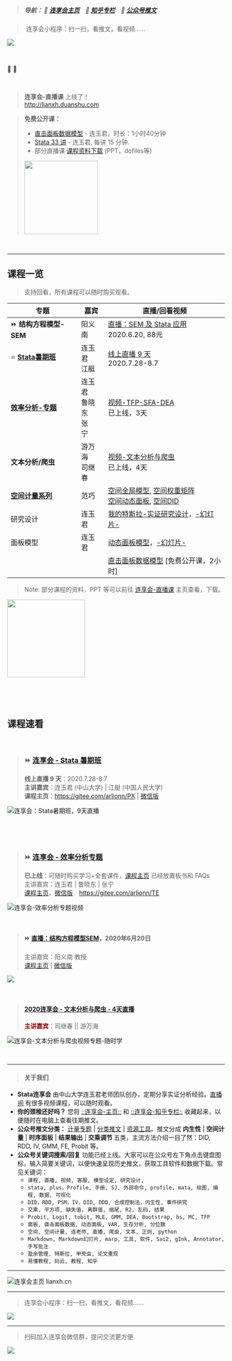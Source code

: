 &emsp;


> ##### 导航： 📍 [连享会主页](https://www.lianxh.cn)  &ensp;  📍 [知乎专栏](https://www.zhihu.com/people/arlionn/)  &ensp;  📍 [公众号推文](https://mp.weixin.qq.com/mp/homepage?__biz=MzAwMzk4ODUzOQ==&hid=2&sn=07017b31da626e2beab0332f5aa5f9e2) 


> 连享会小程序：扫一扫，看推文，看视频……

![](https://fig-lianxh.oss-cn-shenzhen.aliyuncs.com/连享会小程序二维码180.png)


&emsp; 

&#x1F34E; &#x1F34F;



&emsp;

> **连享会-直播课** 上线了！         
>  <http://lianxh.duanshu.com>  

> **免费公开课：**
> - [直击面板数据模型](https://lianxh.duanshu.com/#/brief/course/7d1d3266e07d424dbeb3926170835b38) - 连玉君，时长：1小时40分钟
> - [Stata 33 讲](https://lianxh.duanshu.com/#/brief/course/b22b17ee02c24015ae759478697df2a0) - 连玉君, 每讲 15 分钟. 
> - 部分直播课 [课程资料下载](https://gitee.com/arlionn/Live) (PPT，dofiles等)  
> <img style="width: 170px" src="https://fig-lianxh.oss-cn-shenzhen.aliyuncs.com/连享会短书直播间-二维码170.png">

&emsp;

---
## 课程一览   


> 支持回看，所有课程可以随时购买观看。

| 专题 | 嘉宾    | 直播/回看视频    |
| --- | --- | --- |
| &#x23E9; **结构方程模型-SEM** | 阳义南 | [直播：SEM 及 Stata 应用](https://lianxh.duanshu.com/#/brief/course/6cc4caad765346cfa19c8f4f48a51ace)  <br> 2020.6.20, 88元 |
| &#x2B50; **[Stata暑期班](https://gitee.com/arlionn/PX)** | 连玉君 <br> 江艇| [线上直播 9 天](https://www.lianxh.cn/news/e87cdb5c116d0.html) <br> 2020.7.28-8.7 |
| **[效率分析-专题](https://gitee.com/arlionn/TE)** | 连玉君<br>鲁晓东<br>张&emsp;宁 | [视频-TFP-SFA-DEA](https://www.lianxh.cn/news/88426b2faeea8.html) <br> 已上线，3天 |
| **文本分析/爬虫** | 游万海<br>司继春 | [视频-文本分析与爬虫](https://www.lianxh.cn/news/88426b2faeea8.html) <br> 已上线，4天 |
| **[空间计量系列](https://lianxh.duanshu.com/#/brief/course/958fd224da8548e1ba7ff0740b536143)** | 范巧    | [空间全局模型](https://efves.duanshu.com/#/brief/course/ed1bc8fc5e7748c5aca7e2c39d28e20e), [空间权重矩阵](https://lianxh.duanshu.com/#/brief/course/94a5361647384a18852d28d1b9246362) <br> [空间动态面板](https://lianxh.duanshu.com/#/brief/course/f4e4b6b1e77c4ff88cecb685bbde07c3), [空间DID](https://lianxh.duanshu.com/#/brief/course/ff7dc9e0b82b40dab2047af0d01e96d0) |
| 研究设计 | 连玉君    | [我的特斯拉-实证研究设计](https://lianxh.duanshu.com/#/course/5ae82756cc1b478c872a63cbca4f0a5e)，[-幻灯片-](https://gitee.com/arlionn/Live/tree/master/%E6%88%91%E7%9A%84%E7%89%B9%E6%96%AF%E6%8B%89-%E5%AE%9E%E8%AF%81%E7%A0%94%E7%A9%B6%E8%AE%BE%E8%AE%A1-%E8%BF%9E%E7%8E%89%E5%90%9B)|
| 面板模型 | 连玉君    | [动态面板模型](https://efves.duanshu.com/#/brief/course/3c3ac06108594577a6e3112323d93f3e)，[-幻灯片-](https://quqi.gblhgk.com/s/880197/o7tDK5tHd0YOlYJl)   |
|     |     | [直击面板数据模型](https://lianxh.duanshu.com/#/brief/course/7d1d3266e07d424dbeb3926170835b38) [免费公开课，2小时]  |


> Note: 部分课程的资料，PPT 等可以前往 [连享会-直播课](https://gitee.com/arlionn/Live) 主页查看，下载。

 <img style="width: 180px" src="https://fig-lianxh.oss-cn-shenzhen.aliyuncs.com/行走的人小.jpg">


&emsp;

&emsp;
 
## 课程速看   

&emsp;

> ### &#x23E9; [连享会 - Stata 暑期班](https://gitee.com/arlionn/PX)     
> **线上直播 9 天**：2020.7.28-8.7  
> **主讲嘉宾**：连玉君 (中山大学) | 江艇 (中国人民大学)      
> **课程主页**：<https://gitee.com/arlionn/PX> | [微信版](https://mp.weixin.qq.com/s/_ypP4ol1_VnjOOBGZeAnoQ)  

![](https://fig-lianxh.oss-cn-shenzhen.aliyuncs.com/2020Stata暑期班海报竖版CL550.png "连享会：Stata暑期班，9天直播")

&emsp; 


&emsp;

> ### &#x23E9; [连享会 - 效率分析专题](https://www.lianxh.cn/news/a94e5f6b8df01.html)     
> **已上线**：可随时购买学习+全套课件，[课程主页](https://gitee.com/arlionn/TE) 已经放置板书和 FAQs   
> 主讲嘉宾：连玉君 | 鲁晓东 | 张宁      
> [课程主页](https://gitee.com/arlionn/TE)，[微信版](https://mp.weixin.qq.com/s/zRotMGebIQqaMih8B71fdg) &ensp; <https://gitee.com/arlionn/TE>

![连享会-效率分析专题视频](https://fig-lianxh.oss-cn-shenzhen.aliyuncs.com/连享会-效率专题海报-500New.png "连享会-效率分析专题视频，三天课程，随时学")



&emsp;

> #### &#x23E9;  [直播：结构方程模型SEM](https://www.lianxh.cn/news/a94e5f6b8df01.html)，2020年6月20日  
> 主讲嘉宾：阳义南 教授     
> [课程主页](https://www.lianxh.cn/news/9b31c29d03174.html) | [微信版](https://mp.weixin.qq.com/s/ee_c7J3Ep5qjA_yNN8oHig)

![](https://fig-lianxh.oss-cn-shenzhen.aliyuncs.com/连享会直播-SEM-阳义南-海报.png)



&emsp; 

> #### [2020连享会 - 文本分析与爬虫 - 4天直播](https://mp.weixin.qq.com/s/U-QlnkXOfAuFyeyXkjv5_A)    
> **<font color=DarkRed>主讲嘉宾</font>**：司继春 || 游万海

![连享会-文本分析与爬虫视频专题-随时学](https://fig-lianxh.oss-cn-shenzhen.aliyuncs.com/shuNew-文本分析-海报600.png)






&emsp;

---
>#### 关于我们

- **Stata连享会** 由中山大学连玉君老师团队创办，定期分享实证分析经验。[直播间](http://lianxh.duanshu.com) 有很多视频课程，可以随时观看。
- **你的颈椎还好吗？** 您将 [::连享会-主页::](https://www.lianxh.cn) 和 [::连享会-知乎专栏::](https://www.zhihu.com/people/arlionn/) 收藏起来，以便随时在电脑上查看往期推文。
- **公众号推文分类：** [计量专题](https://mp.weixin.qq.com/mp/homepage?__biz=MzAwMzk4ODUzOQ==&hid=4&sn=0c34b12da7762c5cabc5527fa5a1ff7b) | [分类推文](https://mp.weixin.qq.com/mp/homepage?__biz=MzAwMzk4ODUzOQ==&hid=2&sn=07017b31da626e2beab0332f5aa5f9e2) | [资源工具](https://mp.weixin.qq.com/mp/homepage?__biz=MzAwMzk4ODUzOQ==&hid=3&sn=10c2cf37e172289644f03a4c3b5bd506)。推文分成  **内生性** | **空间计量** | **时序面板** | **结果输出** | **交乘调节** 五类，主流方法介绍一目了然：DID, RDD, IV, GMM, FE, Probit 等。
- **公众号关键词搜索/回复** 功能已经上线。大家可以在公众号左下角点击键盘图标，输入简要关键词，以便快速呈现历史推文，获取工具软件和数据下载。常见关键词：
  - `课程, 直播, 视频, 客服, 模型设定, 研究设计, `
  - `stata, plus，Profile, 手册, SJ, 外部命令, profile, mata, 绘图, 编程, 数据, 可视化`
  - `DID，RDD, PSM，IV，DID, DDD, 合成控制法，内生性, 事件研究` 
  - `交乘, 平方项, 缺失值, 离群值, 缩尾, R2, 乱码, 结果`
  - `Probit, Logit, tobit, MLE, GMM, DEA, Bootstrap, bs, MC, TFP`
  - `面板, 直击面板数据, 动态面板, VAR, 生存分析, 分位数`
  - `空间, 空间计量, 连老师, 直播, 爬虫, 文本, 正则, python`
  - `Markdown, Markdown幻灯片, marp, 工具, 软件, Sai2, gInk, Annotator, 手写批注`
  - `盈余管理, 特斯拉, 甲壳虫, 论文重现`
  - `易懂教程, 码云, 教程, 知乎`


---

![连享会主页  lianxh.cn](https://fig-lianxh.oss-cn-shenzhen.aliyuncs.com/连享会跑起来就有风400.png "连享会主页：lianxh.cn")



--- - --

> 连享会小程序：扫一扫，看推文，看视频……

![](https://fig-lianxh.oss-cn-shenzhen.aliyuncs.com/连享会小程序二维码180.png)

---

> 扫码加入连享会微信群，提问交流更方便

![](https://fig-lianxh.oss-cn-shenzhen.aliyuncs.com/连享会-学习交流微信群001-150.jpg)




